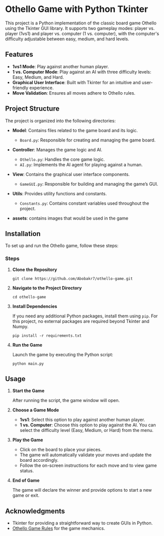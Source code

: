 # Othello Game with Python Tkinter

This project is a Python implementation of the classic board game Othello using the Tkinter GUI library. It supports two gameplay modes: player vs. player (1vs1) and player vs. computer (1 vs. computer), with the computer's difficulty adjustable between easy, medium, and hard levels.

## Features

-   **1vs1 Mode**: Play against another human player.
-   **1 vs. Computer Mode**: Play against an AI with three difficulty levels: Easy, Medium, and Hard.
-   **Graphical User Interface**: Built with Tkinter for an intuitive and user-friendly experience.
-   **Move Validation**: Ensures all moves adhere to Othello rules.

## Project Structure

The project is organized into the following directories:

-   **Model**: Contains files related to the game board and its logic.

    -   `Board.py`: Responsible for creating and managing the game board.

-   **Controller**: Manages the game logic and AI.

    -   `Othello.py`: Handles the core game logic.
    -   `AI.py`: Implements the AI agent for playing against a human.

-   **View**: Contains the graphical user interface components.

    -   `GameGUI.py`: Responsible for building and managing the game’s GUI.

-   **Utils**: Provides utility functions and constants.

    -   `Constants.py`: Contains constant variables used throughout the project.

-   **assets**: contains images that would be used in the game

## Installation

To set up and run the Othello game, follow these steps:

### Steps

1. **Clone the Repository**

    ```
    git clone https://github.com/Abobakr7/othello-game.git
    ```

2. **Navigate to the Project Directory**

    ```
    cd othello-game
    ```

3. **Install Dependencies**

    If you need any additional Python packages, install them using `pip`. For this project, no external packages are required beyond Tkinter and Numpy.

    ```
    pip install -r requirements.txt
    ```

4. **Run the Game**

    Launch the game by executing the Python script:

    ```
    python main.py
    ```

## Usage

1. **Start the Game**

    After running the script, the game window will open.

2. **Choose a Game Mode**

    - **1vs1**: Select this option to play against another human player.
    - **1 vs. Computer**: Choose this option to play against the AI. You can select the difficulty level (Easy, Medium, or Hard) from the menu.

3. **Play the Game**

    - Click on the board to place your pieces.
    - The game will automatically validate your moves and update the board accordingly.
    - Follow the on-screen instructions for each move and to view game status.

4. **End of Game**

    The game will declare the winner and provide options to start a new game or exit.

## Acknowledgments

-   Tkinter for providing a straightforward way to create GUIs in Python.
-   [Othello Game Rules](https://en.wikipedia.org/wiki/Reversi) for the game mechanics.
